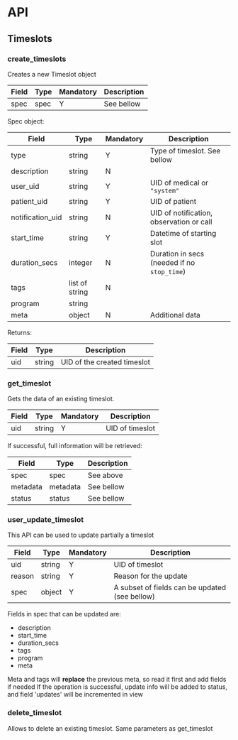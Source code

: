 # API


## Timeslots


### create_timeslots
Creates a new Timeslot object

|Field|Type|Mandatory|Description
|---|---|---|---
|spec|spec|Y|See bellow

Spec object:

|Field|Type|Mandatory|Description
|---|---|---|---
|type|string|Y|Type of timeslot. See bellow
|description|string|N|
|user_uid|string|Y|UID of medical or `"system"`
|patient_uid|string|Y|UID of patient
|notification_uid|string|N|UID of notification, observation or call
|start_time|string|Y|Datetime of starting slot
|duration_secs|integer|N|Duration in secs (needed if no `stop_time`)
|tags|list of string|N|
|program|string|
|meta|object|N|Additional data

Returns:


|Field|Type|Description
|---|---|---
|uid|string|UID of the created timeslot


### get_timeslot
Gets the data of an existing timeslot. 

|Field|Type|Mandatory|Description
|---|---|---|---
|uid|string|Y|UID of timeslot



If successful, full information will be retrieved:

|Field|Type|Description
|---|---|---
|spec|spec|See above
|metadata|metadata|See bellow
|status|status|See bellow

### user_update_timeslot
This API can be used to update partially a timeslot

|Field|Type|Mandatory|Description
|---|---|---|---
|uid|string|Y|UID of timeslot
|reason|string|Y|Reason for the update
|spec|object|Y|A subset of fields can be updated (see bellow)

Fields in spec that can be updated are:
* description
* start_time
* duration_secs
* tags
* program
* meta


Meta and tags will **replace** the previous meta, so read it first and add fields if needed
If the operation is successful, update info will be added to status, and field 'updates' will be incremented in view


### delete_timeslot

Allows to delete an existing timeslot. Same parameters as get_timeslot


